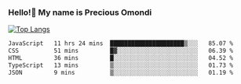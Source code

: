 ### Hello!👋 My name is Precious Omondi 

[![Top Langs](https://github-readme-stats.vercel.app/api/top-langs/?username=Presho99&langs_count=8&theme=dark)](https://github.com/Presho99/github-readme-stats)



<!--START_SECTION:waka-->

```txt
JavaScript   11 hrs 24 mins  █████████████████████▒░░░   85.07 %
CSS          51 mins         █▓░░░░░░░░░░░░░░░░░░░░░░░   06.39 %
HTML         36 mins         █░░░░░░░░░░░░░░░░░░░░░░░░   04.52 %
TypeScript   13 mins         ▒░░░░░░░░░░░░░░░░░░░░░░░░   01.73 %
JSON         9 mins          ▒░░░░░░░░░░░░░░░░░░░░░░░░   01.19 %
```

<!--END_SECTION:waka-->

